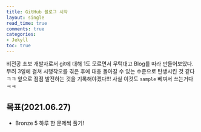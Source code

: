 ```yaml
---
title: GitHub 블로그 시작
layout: single
read_time: true
comments: true
categories:
- Jekyll
toc: true
---
```


비전공 초보 개발자로서 git에 대해 1도 모르면서 무턱대고 Blog를 따라 만들어보았다.
무려 3일에 걸쳐 시행착오를 겪은 후에 대충 돌아갈 수 있는 수준으로 탄생시킨 것 같다ㅋㅋ
앞으로 점점 발전하는 것을 기록해야겠다!!!
사실 이것도 `sample` 베껴서 쓰는거다 ㅋㅋ 

## 목표(2021.06.27)

  * Bronze 5 하루 한 문제씩 풀기!
